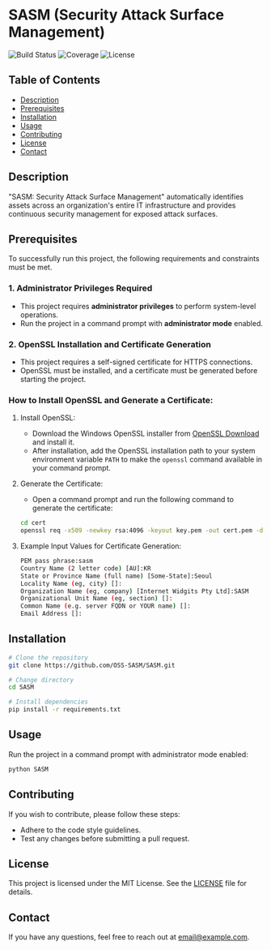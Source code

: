 # SASM (Security Attack Surface Management)

![Build Status](https://img.shields.io/badge/build-passing-brightgreen)
![Coverage](https://img.shields.io/badge/coverage-95%25-brightgreen)
![License](https://img.shields.io/badge/license-MIT-blue)

## Table of Contents
- [Description](#description)
- [Prerequisites](#prerequisites)
- [Installation](#installation)
- [Usage](#usage)
- [Contributing](#contributing)
- [License](#license)
- [Contact](#contact)

## Description
"SASM: Security Attack Surface Management" automatically identifies assets across an organization's entire IT infrastructure and provides continuous security management for exposed attack surfaces.

## Prerequisites

To successfully run this project, the following requirements and constraints must be met.

### 1. Administrator Privileges Required
- This project requires **administrator privileges** to perform system-level operations.
- Run the project in a command prompt with **administrator mode** enabled.

### 2. OpenSSL Installation and Certificate Generation
- This project requires a self-signed certificate for HTTPS connections.
- OpenSSL must be installed, and a certificate must be generated before starting the project.

### How to Install OpenSSL and Generate a Certificate:

1. Install OpenSSL:
    - Download the Windows OpenSSL installer from [OpenSSL Download](https://slproweb.com/products/Win32OpenSSL.html) and install it.
    - After installation, add the OpenSSL installation path to your system environment variable `PATH` to make the `openssl` command available in your command prompt.

2. Generate the Certificate:
   - Open a command prompt and run the following command to generate the certificate:
    ```bash
    cd cert
    openssl req -x509 -newkey rsa:4096 -keyout key.pem -out cert.pem -days 365 -config "openssl.cnf"
    ```

3. Example Input Values for Certificate Generation:
    ```bash
    PEM pass phrase:sasm
    Country Name (2 letter code) [AU]:KR
    State or Province Name (full name) [Some-State]:Seoul
    Locality Name (eg, city) []:
    Organization Name (eg, company) [Internet Widgits Pty Ltd]:SASM
    Organizational Unit Name (eg, section) []:
    Common Name (e.g. server FQDN or YOUR name) []:
    Email Address []:
    ```

## Installation
```bash
# Clone the repository
git clone https://github.com/OSS-SASM/SASM.git

# Change directory
cd SASM

# Install dependencies
pip install -r requirements.txt
```

## Usage
Run the project in a command prompt with administrator mode enabled:
```bash
python SASM
```

## Contributing
If you wish to contribute, please follow these steps:
- Adhere to the code style guidelines.
- Test any changes before submitting a pull request.

## License
This project is licensed under the MIT License. See the [LICENSE](LICENSE) file for details.

## Contact
If you have any questions, feel free to reach out at [email@example.com](mailto:email@example.com).
